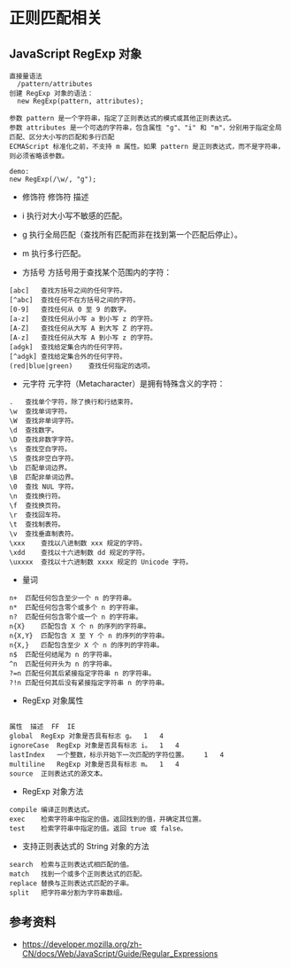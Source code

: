 #  正则匹配相关

## JavaScript RegExp 对象

```
直接量语法
  /pattern/attributes
创建 RegExp 对象的语法：
  new RegExp(pattern, attributes);
  
参数 pattern 是一个字符串，指定了正则表达式的模式或其他正则表达式。
参数 attributes 是一个可选的字符串，包含属性 "g"、"i" 和 "m"，分别用于指定全局匹配、区分大小写的匹配和多行匹配 
ECMAScript 标准化之前，不支持 m 属性。如果 pattern 是正则表达式，而不是字符串，则必须省略该参数。
  
demo:
new RegExp(/\w/, "g");
```

- 修饰符
修饰符	描述
- i	执行对大小写不敏感的匹配。
- g	执行全局匹配（查找所有匹配而非在找到第一个匹配后停止）。
- m	执行多行匹配。


- 方括号
方括号用于查找某个范围内的字符：
```
[abc]	查找方括号之间的任何字符。
[^abc]	查找任何不在方括号之间的字符。
[0-9]	查找任何从 0 至 9 的数字。
[a-z]	查找任何从小写 a 到小写 z 的字符。
[A-Z]	查找任何从大写 A 到大写 Z 的字符。
[A-z]	查找任何从大写 A 到小写 z 的字符。
[adgk]	查找给定集合内的任何字符。
[^adgk]	查找给定集合外的任何字符。
(red|blue|green)	查找任何指定的选项。
```
- 元字符
元字符（Metacharacter）是拥有特殊含义的字符：

```
.	查找单个字符，除了换行和行结束符。
\w	查找单词字符。
\W	查找非单词字符。
\d	查找数字。
\D	查找非数字字符。
\s	查找空白字符。
\S	查找非空白字符。
\b	匹配单词边界。
\B	匹配非单词边界。
\0	查找 NUL 字符。
\n	查找换行符。
\f	查找换页符。
\r	查找回车符。
\t	查找制表符。
\v	查找垂直制表符。
\xxx	查找以八进制数 xxx 规定的字符。
\xdd	查找以十六进制数 dd 规定的字符。
\uxxxx	查找以十六进制数 xxxx 规定的 Unicode 字符。
```

- 量词
```
n+	匹配任何包含至少一个 n 的字符串。
n*	匹配任何包含零个或多个 n 的字符串。
n?	匹配任何包含零个或一个 n 的字符串。
n{X}	匹配包含 X 个 n 的序列的字符串。
n{X,Y}	匹配包含 X 至 Y 个 n 的序列的字符串。
n{X,}	匹配包含至少 X 个 n 的序列的字符串。
n$	匹配任何结尾为 n 的字符串。
^n	匹配任何开头为 n 的字符串。
?=n	匹配任何其后紧接指定字符串 n 的字符串。
?!n	匹配任何其后没有紧接指定字符串 n 的字符串。
```

- RegExp 对象属性
```

属性	描述	FF	IE
global	RegExp 对象是否具有标志 g。	1	4
ignoreCase	RegExp 对象是否具有标志 i。	1	4
lastIndex	一个整数，标示开始下一次匹配的字符位置。	1	4
multiline	RegExp 对象是否具有标志 m。	1	4
source	正则表达式的源文本。
```

- RegExp 对象方法
```
compile	编译正则表达式。 
exec	检索字符串中指定的值。返回找到的值，并确定其位置。	 
test	检索字符串中指定的值。返回 true 或 false。	 
```

- 支持正则表达式的 String 对象的方法
```
search	检索与正则表达式相匹配的值。 
match	找到一个或多个正则表达式的匹配。	 
replace	替换与正则表达式匹配的子串。 
split	把字符串分割为字符串数组。
```


## 参考资料
- https://developer.mozilla.org/zh-CN/docs/Web/JavaScript/Guide/Regular_Expressions
